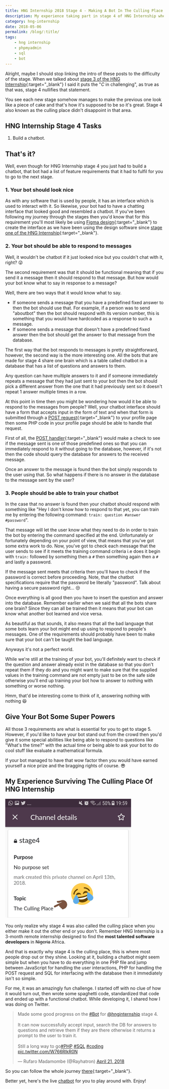 ```yaml
--- 
title: HNG Internship 2018 Stage 4 - Making A Bot In The Culling Place
description: My experience taking part in stage 4 of HNG Internship where we got to make bots using PHP, JavaScript and SQL.
category: hng-internship
date: 2018-05-06
permalink: /blog/:title/
tags: 
    - hng internship
    - phpmyadmin
    - sql
    - bot
---
```


Alright, maybe I should stop linking the intro of these posts to the difficulty of the stage. When we talked about [stage 3 of the HNG Internship](/blog/hng-internship-2018-stage-3-intro-to-phpmyadmin-and-sql/){:target="_blank"} I said it puts the "*C* in challenging", as true as that was, stage 4 nullifies that statement.
<!--more-->

You see each new stage somehow manages to make the previous one look like a piece of cake and that's how it's supposed to be so it's great. Stage 4 also known as the culling place didn't disappoint in that area. 

## HNG Internship Stage 4 Tasks

1. Build a chatbot. 

## That's it? 

Well, even though for HNG Internship stage 4 you just had to build a chatbot, that bot had a list of feature requirements that it had to fulfil for you to go to the next stage. 

### 1. Your bot should look nice

As with any software that is used by people, it has an interface which is used to interact with it. So likewise, your bot had to have a chatting interface that looked good and resembled a chatbot. If you've been following my journey through the stages then you'd know that for this requirement you'll most likely be using [Figma design](https://www.figma.com/){:target="_blank"} to create the interface as we have been using the design software since [stage one of the HNG Internship](/blog/hng-internship-2018-stage-1-design-and-a-bit-of-code/){:target="_blank"}.

### 2. Your bot should be able to respond to messages

Well, it wouldn't be chatbot if it just looked nice but you couldn't chat with it, right? :stuck_out_tongue_winking_eye:

The second requirement was that it should be functional meaning that if you send it a message then it should respond to that message. But how would your bot know what to say in response to a message? 

Well, there are two ways that it would know what to say. 

- If someone sends a message that you have a predefined fixed answer to then the bot should use that. For example, if a person was to send "aboutbot" then the bot should respond with its version number, this is something that you would have hardcoded as a response to such a message. 
- If someone sends a message that doesn't have a predefined fixed answer then the bot should get the answer to that message from the database. 

The first way that the bot responds to messages is pretty straightforward, however, the second way is the more interesting one. All the bots that are made for stage 4 share one brain which is a table called chatbot in a database that has a list of questions and answers to them. 

Any question can have multiple answers to it and if someone immediately repeats a message that they had just sent to your bot then the bot should pick a different answer from the one that it had previously sent so it doesn't repeat 1 answer multiple times in a row. 

At this point in time then you might be wondering how would it be able to respond to the messages from people? Well, your chatbot interface should have a form that accepts input in the form of text and when that form is submitted through a [POST request](https://www.w3schools.com/tags/ref_httpmethods.asp){:target="_blank"} to your profile page then some PHP code in your profile page should be able to handle that request. 

First of all, the [POST handler](https://www.w3schools.com/php/php_forms.asp){:target="_blank"} would make a check to see if the message sent is one of those predefined ones so that you can immediately respond to it without going to the database, however, if it's not then the code should query the database for answers to the received message. 

Once an answer to the message is found then the bot simply responds to the user using that. So what happens if there is no answer in the database to the message sent by the user?

### 3. People should be able to train your chatbot 

In the case that no answer is found then your chatbot should respond with something like "Hey I don't know how to respond to that yet, you can train me by entering the following command: `train: question #answer #password`". 

That message will let the user know what they need to do in order to train the bot by entering the command specified at the end. Unfortunately or fortunately depending on your point of view, that means that you've got some extra work to do. Now, you've got to check each message that the user sends to see if it meets the training command criteria i.e does it begin with `train:` followed by something then a `#` then something again then a `#` and lastly a password.

If the message sent meets that criteria then you'll have to check if the password is correct before proceeding. Note, that the chatbot specifications require that the password be literally "password". Talk about having a secure password right... :unamused:

Once everything is all good then you have to insert the question and answer into the database. Remember earlier when we said that all the bots share one brain? Since they can all be trained then it means that your bot can know what another bot learned and vice versa. 

As beautiful as that sounds, it also means that all the bad language that some bots learn your bot might end up using to respond to people's messages. One of the requirements should probably have been to make sure that your bot can't be taught the bad language. 

Anyways it's not a perfect world. 

While we're still at the training of your bot, you'll definitely want to check if the question and answer already exist in the database so that you don't repeat them if they do and you might want to make sure that the supplied values in the training command are not empty just to be on the safe side otherwise you'll end up training your bot how to answer to nothing with something or worse nothing. 

Hmm, that'd be interesting come to think of it, answering nothing with nothing :laughing: 

## Give Your Bot Some Super Powers

All those 3 requirements are what is essential for you to get to stage 5. However, if you'd like to have your bot stand out from the crowd then you'd give it some special abilities like being able to respond to questions like "What's the time?" with the actual time or being able to ask your bot to do cool stuff like evaluate a mathematical formula. 

If your bot managed to have that wow factor then you would have earned yourself a nice prize and the bragging rights of course. :sunglasses:

## My Experience Surviving The Culling Place Of HNG Internship

<div class="text-center"><img src="/images/blog/hng-internship/stage-4/hng-internship-stage-4.jpg" alt="HNG Internship 2018 Stage 4 slack channel description" title="HNG Internship 2018 Stage 4 slack channel description"/></div>

You only realize why stage 4 was also called the culling place when you either make it out the other end or you don't. Remember HNG Internship is a 3-month remote internship designed to find the **most talented software developers** in ~~Nigeria~~ Africa.

And that is exactly why stage 4 is the culling place, this is where most people drop out or they shine. Looking at it, building a chatbot might seem simple but when you have to do everything in one PHP file and jump between JavaScript for handling the user interactions, PHP for handling the POST request and SQL for interfacing with the database then it immediately isn't so simple. 

For me, it was an amazingly fun challenge. I started off with no clue of how it would turn out, then wrote some spaghetti code, standardized that code and ended up with a functional chatbot. While developing it, I shared how I was doing on Twitter.

<div class="container">
    <blockquote class="twitter-tweet" data-lang="en"><p lang="en" dir="ltr">Made some good progress on the <a href="https://twitter.com/hashtag/Bot?src=hash&amp;ref_src=twsrc%5Etfw">#Bot</a> for <a href="https://twitter.com/hnginternship?ref_src=twsrc%5Etfw">@hnginternship</a> stage 4. <br><br>It can now successfully accept input, search the DB for answers to questions and retrieve them if they are there otherwise it returns a prompt to the user to train it. <br><br>Still a long way to go<a href="https://twitter.com/hashtag/PHP?src=hash&amp;ref_src=twsrc%5Etfw">#PHP</a> <a href="https://twitter.com/hashtag/SQL?src=hash&amp;ref_src=twsrc%5Etfw">#SQL</a> <a href="https://twitter.com/hashtag/coding?src=hash&amp;ref_src=twsrc%5Etfw">#coding</a> <a href="https://t.co/W766RlkR0N">pic.twitter.com/W766RlkR0N</a></p>&mdash; Rufaro Madamombe (@Rayhatron) <a href="https://twitter.com/Rayhatron/status/987717657309917186?ref_src=twsrc%5Etfw">April 21, 2018</a></blockquote>
    <script async src="https://platform.twitter.com/widgets.js" charset="utf-8"></script>
</div>

So you can follow the whole journey [there](https://twitter.com/Rayhatron/status/987717657309917186){:target="_blank"}.

Better yet, here's the live [chatbot](http://old.hng.fun/profile.php?id=rayhatron) for you to play around with. Enjoy!